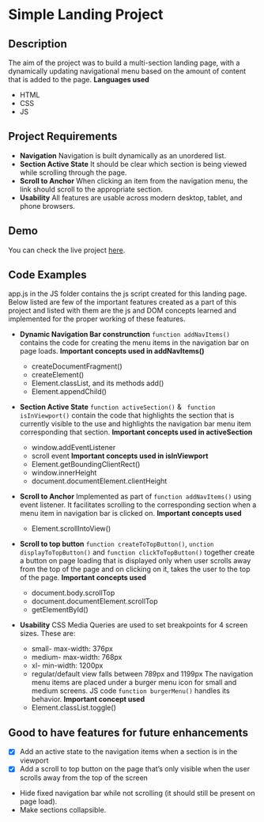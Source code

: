 # Simple Landing Project

## Description
The aim of the project was to build a multi-section landing page, with a dynamically updating navigational menu based on the amount of content that is added to the page.
**Languages used**
- HTML
- CSS
- JS

## Project Requirements
- **Navigation**
	Navigation is built dynamically as an unordered list.
- **Section Active State**
	It should be clear which section is being viewed while scrolling through the page.
- **Scroll to Anchor**
	When clicking an item from the navigation menu, the link should scroll to the appropriate section.
- **Usability**
	All features are usable across modern desktop, tablet, and phone browsers.

## Demo
You can check the live project [here](https://amapal09.github.io/UD_FEND_PRJ2/).

## Code Examples
app.js in the JS folder contains the js script created for this landing page.
Below listed are few of the important features created as a part of this project and listed with them are the js and DOM concepts learned and implemented for the proper working of these features.

- **Dynamic Navigation Bar construnction**
`function addNavItems()` contains the code for creating the menu items in the navigation bar on page loads.
 __Important concepts used in addNavItems()__
	- createDocumentFragment()
	- createElement()
	- Element.classList, and its methods add()
	- Element.appendChild()

- **Section Active State**
`function activeSection()` & ` function isInViewport()` contain the code that highlights the section that is currently visible to the use and highlights the navigation bar menu item corresponding that section.
 __Important concepts used in activeSection__
	- window.addEventListener
	- scroll event
 __Important concepts used in isInViewport__
	- Element.getBoundingClientRect()
	- window.innerHeight
	- document.documentElement.clientHeight

- **Scroll to Anchor**
Implemented as part of `function addNavItems()` using event listener. It facilitates scrolling to the corresponding section when a menu item in navigation bar is clicked on.
 __Important concepts used__
	- Element.scrollIntoView()

- **Scroll to top button**
`function createToTopButton()`, `unction displayToTopButton()` and `function clickToTopButton()` together create a button on page loading that is displayed only when user scrolls away from the top of the page and on clicking on it, takes the user to the top of the page.
 __Important concepts used__
	- document.body.scrollTop
	- document.documentElement.scrollTop
	- getElementById()

- **Usability**
CSS Media Queries are used to set breakpoints for 4 screen sizes. These are:
	- small- max-width: 376px
	- medium- max-width: 768px
	- xl- min-width: 1200px
	- regular/default view falls between 789px and 1199px
The navigation menu items are placed under a burger menu icon for small and medium screens.
JS code `function burgerMenu()` handles its behavior.
 __Important concept used__
	- Element.classList.toggle()

## Good to have features for future enhancements
- [x] Add an active state to the navigation items when a section is in the viewport
- [x] Add a scroll to top button on the page that’s only visible when the user scrolls away from the top of the screen
- Hide fixed navigation bar while not scrolling (it should still be present on page load).
- Make sections collapsible.
